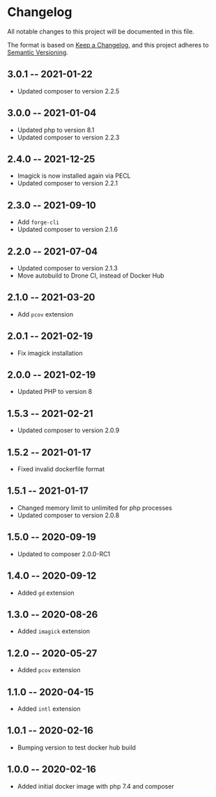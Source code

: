 # Changelog
All notable changes to this project will be documented in this file.

The format is based on [Keep a Changelog](https://keepachangelog.com/en/1.0.0/),
and this project adheres to [Semantic Versioning](https://semver.org/spec/v2.0.0.html).

## 3.0.1 -- 2021-01-22
- Updated composer to version 2.2.5

## 3.0.0 -- 2021-01-04
- Updated php to version 8.1
- Updated composer to version 2.2.3

## 2.4.0 -- 2021-12-25
- Imagick is now installed again via PECL
- Updated composer to version 2.2.1

## 2.3.0 -- 2021-09-10
- Add `forge-cli`
- Updated composer to version 2.1.6

## 2.2.0 -- 2021-07-04
- Updated composer to version 2.1.3
- Move autobuild to Drone CI, instead of Docker Hub

## 2.1.0 -- 2021-03-20
- Add `pcov` extension

## 2.0.1 -- 2021-02-19
- Fix imagick installation

## 2.0.0 -- 2021-02-19
- Updated PHP to version 8

## 1.5.3 -- 2021-02-21
- Updated composer to version 2.0.9

## 1.5.2 -- 2021-01-17
- Fixed invalid dockerfile format

## 1.5.1 -- 2021-01-17
- Changed memory limit to unlimited for php processes
- Updated composer to version 2.0.8

## 1.5.0 -- 2020-09-19
- Updated to composer 2.0.0-RC1

## 1.4.0 -- 2020-09-12
- Added `gd` extension

## 1.3.0 -- 2020-08-26
- Added `imagick` extension

## 1.2.0 -- 2020-05-27
- Added `pcov` extension

## 1.1.0 -- 2020-04-15
- Added `intl` extension

## 1.0.1 -- 2020-02-16
- Bumping version to test docker hub build

## 1.0.0 -- 2020-02-16
- Added initial docker image with php 7.4 and composer
